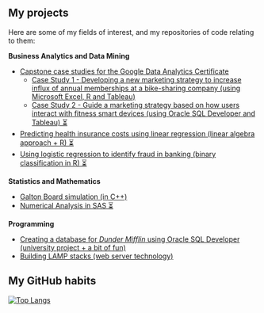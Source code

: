 ## My projects
Here are some of my fields of interest, and my repositories of code relating to them:

**Business Analytics and Data Mining**
* [Capstone case studies for the Google Data Analytics Certificate](https://github.com/nuclearcheesecake/wickusgoogledataanalyticscertificate2021)
  - [Case Study 1 - Developing a new marketing strategy to increase influx of annual memberships at a bike-sharing company (using Microsoft Excel, R and Tableau)](https://github.com/nuclearcheesecake/wickusgoogledataanalyticscertificate2021/blob/main/README.md#case1)
  - [Case Study 2 - Guide a marketing strategy based on how users interact with fitness smart devices (using Oracle SQL Developer and Tableau) ⏳](https://github.com/nuclearcheesecake/wickusgoogledataanalyticscertificate2021/blob/main/README.md#case2)
* [Predicting health insurance costs using linear regression (linear algebra approach + R) ⏳](https://github.com/nuclearcheesecake/insuranceregression)
* [Using logistic regression to identify fraud in banking (binary classification in R) ⏳](https://github.com/nuclearcheesecake/fraudlogisticregression)

**Statistics and Mathematics**
* [Galton Board simulation (in C++)](https://github.com/nuclearcheesecake/galton-board)
* [Numerical Analysis in SAS ⏳](https://github.com/nuclearcheesecake/numerical-analysis-in-sas)

**Programming**

* [Creating a database for *Dunder Mifflin* using Oracle SQL Developer (university project + a bit of fun)](https://github.com/nuclearcheesecake/DMDB)
* [Building LAMP stacks (web server technology)](https://github.com/nuclearcheesecake/lampstacks)

## My GitHub habits

[![Top Langs](https://github-readme-stats.vercel.app/api/top-langs/?username=nuclearcheesecake&exclude_repo=nuclearcheesecake.github.io)](https://github.com/nuclearcheesecake/github-readme-stats)



<!--
**nuclearcheesecake/nuclearcheesecake** is a ✨ _special_ ✨ repository because its `README.md` (this file) appears on your GitHub profile.

Here are some ideas to get you started:

- 🔭 I’m currently working on ...
- 🌱 I’m currently learning ...
- 👯 I’m looking to collaborate on ...
- 🤔 I’m looking for help with ...
- 💬 Ask me about ...
- 📫 How to reach me: ...
- 😄 Pronouns: ...
- ⚡ Fun fact: ...
-->
